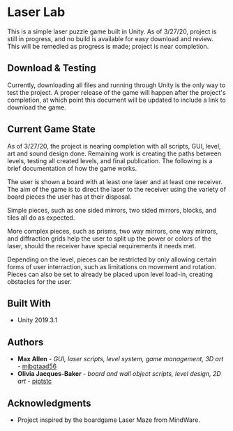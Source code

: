 # Laser Lab

This is a simple laser puzzle game built in Unity. As of 3/27/20, project is still in progress, and no build is available for easy download and review. This will be remedied as progress is made; project is near completion. 

## Download & Testing

Currently, downloading all files and running through Unity is the only way to test the project. A proper release of the game will happen after the project's completion, at which point this document will be updated to include a link to download the game.

## Current Game State

As of 3/27/20, the project is nearing completion with all scripts, GUI, level, art and sound design done. Remaining work is creating the paths between levels, testing all created levels, and final publication. The following is a brief documentation of how the game works.

The user is shown a board with at least one laser and at least one receiver. The aim of the game is to direct the laser to the receiver using the variety of board pieces the user has at their disposal. 

Simple pieces, such as one sided mirrors, two sided mirrors, blocks, and tiles all do as expected. 



More complex pieces, such as prisms, two way mirrors, one way mirrors, and diffraction grids help the user to split up the power or colors of the laser, should the receiver have special requirements it needs met.



Depending on the level, pieces can be restricted by only allowing certain forms of user interraction, such as limitations on movement and rotation. Pieces can also be set to already be placed upon level load-in, creating obstacles for the user.



## Built With

* Unity 2019.3.1

## Authors

* **Max Allen** - *GUI, laser scripts, level system, game management, 3D art* - [mjbgtaad56](https://github.com/mjbgtaad56)
* **Olivia Jacques-Baker** - *board and wall object scripts, level design, 2D art* - [piptstc](https://github.com/piptstc)

## Acknowledgments

* Project inspired by the boardgame Laser Maze from MindWare.
